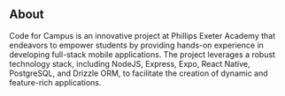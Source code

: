 ## About

Code for Campus is an innovative project at Phillips Exeter Academy that endeavors to empower students by providing hands-on experience in developing full-stack mobile applications. The project leverages a robust technology stack, including NodeJS, Express, Expo, React Native, PostgreSQL, and Drizzle ORM, to facilitate the creation of dynamic and feature-rich applications.
